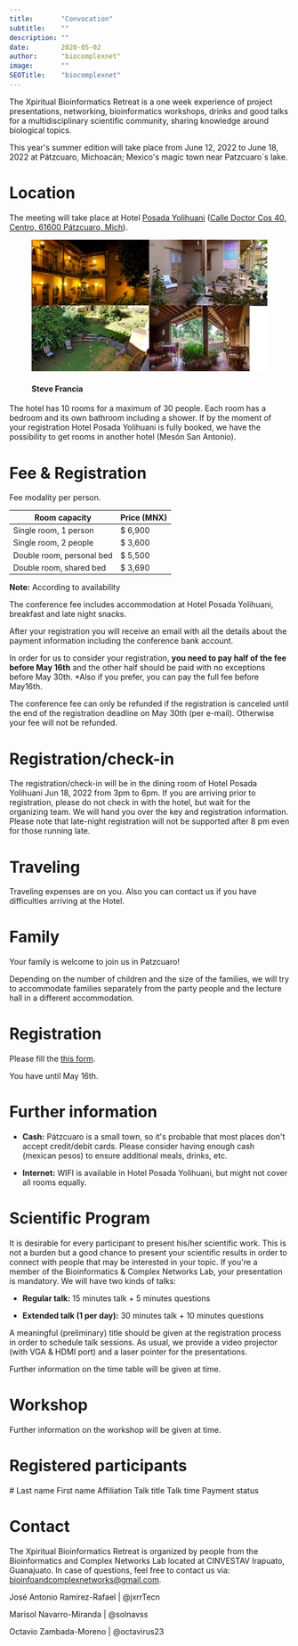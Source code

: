 ```yaml
---
title:       "Convocation"
subtitle:    ""
description: ""
date:        2020-05-02
author:      "biocomplexnet"
image:       ""
SEOTitle:    "biocomplexnet"
---
```


The Xpiritual Bioinformatics Retreat is a one week experience of project presentations, networking, bioinformatics workshops, drinks and good talks for a multidisciplinary scientific community, sharing knowledge around biological topics.

This year's summer edition will take place from June 12, 2022 to June 18, 2022 at Pátzcuaro, Michoacán; Mexico's magic town near Patzcuaro´s lake.

# Location

The meeting will take place at Hotel [Posada Yolihuani](https://posada-yolihuani.com/inicio/) ([Calle Doctor Cos 40, Centro, 61600 Pátzcuaro, Mich](https://g.page/PosadaYolihuani-Patzcuaro?share)).

<figure>
  <img src="../img/posada.png"/>
  <figcaption>
      <h4>Steve Francia</h4>
  </figcaption>
</figure>

The hotel has 10 rooms for a maximum of 30 people. Each room has a bedroom and its own bathroom including a shower. If by the moment of your registration Hotel Posada Yolihuani is fully booked, we have the possibility to get rooms in another hotel (Mesón San Antonio).

# Fee & Registration

Fee modality per person.

| Room capacity             | Price (MNX) |
| ------------------------- | ----------- |
| Single room, 1 person     | $ 6,900     |
| Single room, 2 people     | $ 3,600     |
| Double room, personal bed | $ 5,500     |
| Double room, shared bed   | $ 3,690     |

**Note:** According to availability

The conference fee includes accommodation at Hotel Posada Yolihuani, breakfast and late night snacks. 

After your registration you will receive an email with all the details about the payment information including the conference bank account. 

In order for us to consider your registration, **you need to pay half of the fee before May 16th** and the other half should be paid with no exceptions before May 30th. *Also if you prefer, you can pay the full fee before May16th.

The conference fee can only be refunded if the registration is canceled until the end of the registration deadline on May 30th (per e-mail). Otherwise your fee will not be refunded.

# Registration/check-in

The registration/check-in will be in the dining room of Hotel Posada Yolihuani Jun 18, 2022 from 3pm to 6pm. If you are arriving prior to registration, please do not check in with the hotel, but wait for the organizing team. We will hand you over the key and registration information. Please note that late-night registration will not be supported after 8 pm even for those running late. 

# Traveling

Traveling expenses are on you. Also you can contact us if you have difficulties arriving at the Hotel.

# Family

Your family is welcome to join us in Patzcuaro! 

Depending on the number of children and the size of the families, we will try to accommodate families separately from the party people and the lecture hall in a different accommodation. 

# Registration

Please fill the [this form](https://docs.google.com/forms/d/e/1FAIpQLSf8glFV3OccUpQjKYZLRkC9zLZ6owSyGr_CrpnPDIzTxiz3pA/viewform?usp=sf_link). 

You have until May 16th.

# Further information

- **Cash:** Pátzcuaro is a small town, so it's probable that most places don't accept credit/debit cards. Please consider having enough cash (mexican pesos) to ensure additional meals, drinks, etc. 

- **Internet:** WIFI is available in Hotel Posada Yolihuani, but might not cover all rooms equally.



# Scientific Program

It is desirable for every participant to present his/her scientific work. This is not a burden but a good chance to present your scientific results in order to connect with people that may be interested in your topic. If you're a member of the Bioinformatics & Complex Networks Lab, your presentation is mandatory. We will have two kinds of talks: 

- **Regular talk:** 15 minutes talk + 5 minutes questions

- **Extended talk (1 per day):** 30 minutes talk + 10 minutes questions 

A meaningful (preliminary) title should be given at the registration process in order to schedule talk sessions. As usual, we provide a video projector (with VGA & HDMI port) and a laser pointer for the presentations. 

Further information on the time table will be given at time. 

# Workshop

Further information on the workshop will be given at time. 

# Registered participants

\#  Last name  First name  Affiliation  Talk title  Talk time  Payment status

# Contact

The Xpiritual Bioinformatics Retreat is organized by people from the Bioinformatics and Complex Networks Lab located at CINVESTAV Irapuato, Guanajuato. In case of questions, feel free to contact us via: [bioinfoandcomplexnetworks@gmail.com](mailto:bioinfoandcomplexnetworks@gmail.com).

José Antonio Ramírez-Rafael | @jxrrTecn

Marisol Navarro-Miranda  | @solnavss

Octavio Zambada-Moreno | @octavirus23